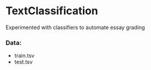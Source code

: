 # TextClassification

Experimented with classifiers to automate essay grading

### Data:
- train.tsv
- test.tsv
